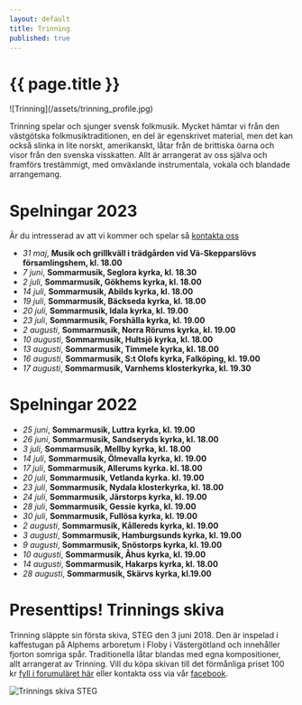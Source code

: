 ```yaml
---
layout: default
title: Trinning
published: true
---
```

<div>
  <h1 class="page-title">{{ page.title }}</h1>
</div>
![Trinning](/assets/trinning_profile.jpg)

Trinning spelar och sjunger svensk folkmusik. Mycket hämtar vi från den västgötska folkmusiktraditionen, en del är egenskrivet material, men det kan också slinka 
in lite norskt, amerikanskt, låtar från de brittiska öarna och visor från den svenska visskatten. Allt är arrangerat av oss själva och framförs trestämmigt, med omväxlande instrumentala, vokala och blandade arrangemang.

# Spelningar 2023
Är du intresserad av att vi kommer och spelar så [kontakta oss](/kontakt)  

* *31 maj*, **Musik och grillkväll i trädgården vid Vä-Skepparslövs församlingshem, kl. 18.00**
* *7 juni*, **Sommarmusik, Seglora kyrka, kl. 18.30**
* *2 juli*, **Sommarmusik, Gökhems kyrka, kl. 18.00**
* *14 juli*, **Sommarmusik, Abilds kyrka, kl. 18.00**
* *19 juli*, **Sommarmusik, Bäckseda kyrka, kl. 18.00**
* *20 juli*, **Sommarmusik, Idala kyrka, kl. 19.00**
* *23 juli*, **Sommarmusik, Forshälla kyrka, kl. 19.00**
* *2 augusti*, **Sommarmusik, Norra Rörums kyrka, kl. 19.00**
* *10 augusti*, **Sommarmusik, Hultsjö kyrka, kl. 18.00**
* *13 augusti*, **Sommarmusik, Timmele kyrka, kl. 18.00**
* *16 augusti*, **Sommarmusik, S:t Olofs kyrka, Falköping, kl. 19.00**
* *17 augusti*, **Sommarmusik, Varnhems klosterkyrka, kl. 19.30**

# Spelningar 2022

* *25 juni*, **Sommarmusik, Luttra kyrka, kl. 19.00**
* *26 juni*, **Sommarmusik, Sandseryds kyrka, kl. 18.00**
* *3 juli*, **Sommarmusik, Mellby kyrka, kl. 18.00**
* *14 juli*, **Sommarmusik, Ölmevalla kyrka, kl. 19.00**
* *17 juli*, **Sommarmusik, Allerums kyrka. kl. 18.00**
* *20 juli*, **Sommarmusik, Vetlanda kyrka. kl. 19.00**
* *23 juli*, **Sommarmusik, Nydala klosterkyrka, kl. 18.00**
* *24 juli*, **Sommarmusik, Järstorps kyrka, kl. 19.00** 
* *28 juli*, **Sommarmusik, Gessie kyrka, kl. 19.00**
* *30 juli*, **Sommarmusik, Fullösa kyrka, kl. 19.00**
* *2 augusti*, **Sommarmusik, Kållereds kyrka, kl. 19.00**
* *3 augusti*, **Sommarmusik, Hamburgsunds kyrka, kl. 19.00**
* *9 augusti*, **Sommarmusik, Snöstorps kyrka, kl. 19.00**
* *10 augusti*, **Sommarmusik, Åhus kyrka, kl. 19.00**
* *14 augusti*, **Sommarmusik, Hakarps kyrka, kl. 18.00** 
* *28 augusti*, **Sommarmusik, Skärvs kyrka, kl.19.00**

# Presenttips! Trinnings skiva
Trinning släppte sin första skiva, STEG den 3 juni 2018. Den är inspelad i kaffestugan på Alphems arboretum i Floby i Västergötland och innehåller fjorton somriga spår. Traditionella låtar blandas med egna kompositioner, allt arrangerat av Trinning. Vill du köpa skivan till det förmånliga priset 100 kr [fyll i forumuläret här](/skivor) eller kontakta oss via vår [facebook](https://www.facebook.com/trinningfolk/). 

![Trinnings skiva STEG]({{site.baseurl}}//assets/CD-steg.jpg)
